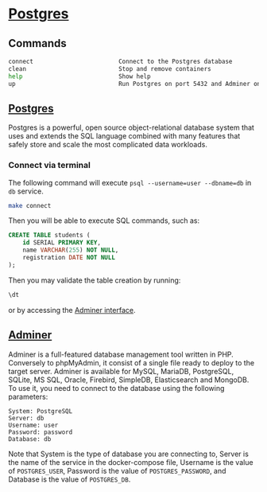 # [Postgres](https://hub.docker.com/_/postgres)

## Commands

```bash
connect                        Connect to the Postgres database
clean                          Stop and remove containers
help                           Show help
up                             Run Postgres on port 5432 and Adminer on port 5433
```

## [Postgres](http://localhost:5432)

Postgres is a powerful, open source object-relational database system that uses and extends the SQL language combined with many features that safely store and scale the most complicated data workloads.

### Connect via terminal

The following command will execute `psql --username=user --dbname=db` in `db` service.

```bash
make connect
```

Then you will be able to execute SQL commands, such as:

```sql
CREATE TABLE students (
    id SERIAL PRIMARY KEY,
    name VARCHAR(255) NOT NULL,
    registration DATE NOT NULL
);
```

Then you may validate the table creation by running:

```sql
\dt
```

or by accessing the [Adminer interface](http://localhost:5433).


## [Adminer](http://localhost:5433)

Adminer is a full-featured database management tool written in PHP. Conversely to phpMyAdmin, it consist of a single file ready to deploy to the target server. Adminer is available for MySQL, MariaDB, PostgreSQL, SQLite, MS SQL, Oracle, Firebird, SimpleDB, Elasticsearch and MongoDB. To use it, you need to connect to the database using the following parameters:

```
System: PostgreSQL
Server: db
Username: user
Password: password
Database: db
```

Note that System is the type of database you are connecting to, Server is the name of the service in the docker-compose file, Username is the value of `POSTGRES_USER`, Password is the value of `POSTGRES_PASSWORD`, and Database is the value of `POSTGRES_DB`.
